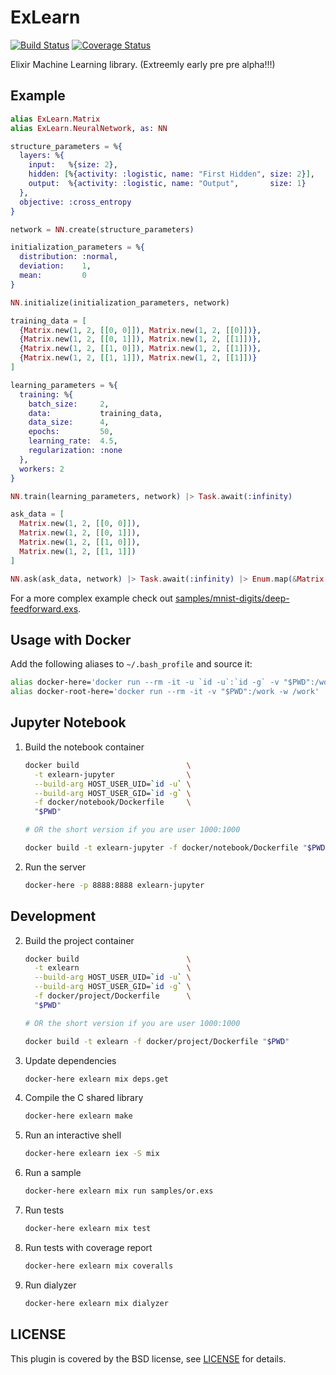 # ExLearn

[![Build Status](https://travis-ci.org/sdwolf/exlearn.svg?branch=master)](https://travis-ci.org/sdwolf/exlearn)
[![Coverage Status](https://coveralls.io/repos/github/sdwolf/exlearn/badge.svg?branch=master)](https://coveralls.io/github/sdwolf/exlearn?branch=master)

Elixir Machine Learning library. (Extreemly early pre pre alpha!!!)

## Example

```elixir
alias ExLearn.Matrix
alias ExLearn.NeuralNetwork, as: NN

structure_parameters = %{
  layers: %{
    input:   %{size: 2},
    hidden: [%{activity: :logistic, name: "First Hidden", size: 2}],
    output:  %{activity: :logistic, name: "Output",       size: 1}
  },
  objective: :cross_entropy
}

network = NN.create(structure_parameters)

initialization_parameters = %{
  distribution: :normal,
  deviation:    1,
  mean:         0
}

NN.initialize(initialization_parameters, network)

training_data = [
  {Matrix.new(1, 2, [[0, 0]]), Matrix.new(1, 2, [[0]])},
  {Matrix.new(1, 2, [[0, 1]]), Matrix.new(1, 2, [[1]])},
  {Matrix.new(1, 2, [[1, 0]]), Matrix.new(1, 2, [[1]])},
  {Matrix.new(1, 2, [[1, 1]]), Matrix.new(1, 2, [[1]])}
]

learning_parameters = %{
  training: %{
    batch_size:     2,
    data:           training_data,
    data_size:      4,
    epochs:         50,
    learning_rate:  4.5,
    regularization: :none
  },
  workers: 2
}

NN.train(learning_parameters, network) |> Task.await(:infinity)

ask_data = [
  Matrix.new(1, 2, [[0, 0]]),
  Matrix.new(1, 2, [[0, 1]]),
  Matrix.new(1, 2, [[1, 0]]),
  Matrix.new(1, 2, [[1, 1]])
]

NN.ask(ask_data, network) |> Task.await(:infinity) |> Enum.map(&Matrix.inspect/1)
```

For a more complex example check out
[samples/mnist-digits/deep-feedforward.exs](samples/mnist-digits/deep-feedforward.exs).

## Usage with Docker

Add the following aliases to `~/.bash_profile` and source it:

```bash
alias docker-here='docker run --rm -it -u `id -u`:`id -g` -v "$PWD":/work -w /work'
alias docker-root-here='docker run --rm -it -v "$PWD":/work -w /work'
```

## Jupyter Notebook

1. Build the notebook container
    ```bash
    docker build                        \
      -t exlearn-jupyter                \
      --build-arg HOST_USER_UID=`id -u` \
      --build-arg HOST_USER_GID=`id -g` \
      -f docker/notebook/Dockerfile     \
      "$PWD"

    # OR the short version if you are user 1000:1000

    docker build -t exlearn-jupyter -f docker/notebook/Dockerfile "$PWD"
    ```

2. Run the server
    ```bash
    docker-here -p 8888:8888 exlearn-jupyter
    ```

## Development

2. Build the project container
    ```bash
    docker build                        \
      -t exlearn                        \
      --build-arg HOST_USER_UID=`id -u` \
      --build-arg HOST_USER_GID=`id -g` \
      -f docker/project/Dockerfile      \
      "$PWD"

    # OR the short version if you are user 1000:1000

    docker build -t exlearn -f docker/project/Dockerfile "$PWD"
    ```

3. Update dependencies
    ```bash
    docker-here exlearn mix deps.get
    ```

4. Compile the C shared library
    ```bash
    docker-here exlearn make
    ```

5. Run an interactive shell
    ```bash
    docker-here exlearn iex -S mix
    ```

6. Run a sample
    ```bash
    docker-here exlearn mix run samples/or.exs
    ```

7. Run tests
    ```bash
    docker-here exlearn mix test
    ```

8. Run tests with coverage report
    ```bash
    docker-here exlearn mix coveralls
    ```

9. Run dialyzer
    ```bash
    docker-here exlearn mix dialyzer
    ```

## LICENSE

This plugin is covered by the BSD license, see [LICENSE](LICENSE) for details.
